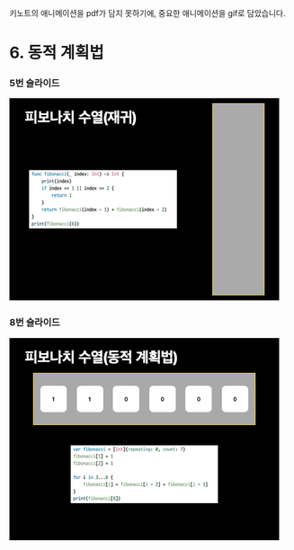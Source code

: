 키노트의 애니메이션을 pdf가 담지 못하기에, 중요한 애니메이션을 gif로 담았습니다.

# 6. 동적 계획법

### 5번 슬라이드
![Alt text](5.gif)

### 8번 슬라이드
![Alt text](8.gif)
